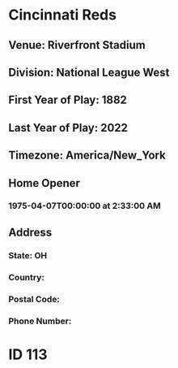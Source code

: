 # Cincinnati Reds
## Venue: Riverfront Stadium
## Division: National League West
## First Year of Play: 1882
## Last Year of Play: 2022
## Timezone: America/New_York
## Home Opener
### 1975-04-07T00:00:00 at 2:33:00 AM
## Address
### 
### State: OH
### Country: 
### Postal Code: 
### Phone Number: 
# ID 113